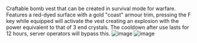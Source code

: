 Craftable bomb vest that can be created in survival mode for warfare. Features a red-dyed surface with a gold "coast" armour trim, pressing the F key while equipped will activate the vest creating an explosion with the power equivalent to that of 3 end crystals. The cooldown after use lasts for 12 hours, server operators will bypass this.
![image](https://github.com/user-attachments/assets/07cb9a40-122c-43d9-a175-2bc9216a5a74)
![image](https://github.com/user-attachments/assets/b188667c-382d-42d4-9b14-e7ff38b368ad)
